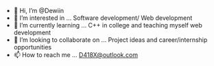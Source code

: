 - 👋 Hi, I’m @Dewiin
- 👀 I’m interested in ... Software development/ Web development
- 🌱 I’m currently learning ... C++ in college and teaching myself web development
- 💞️ I’m looking to collaborate on ... Project ideas and career/internship opportunities
- 📫 How to reach me ... D418X@outlook.com

<!--
Dewiin/Dewiin is a ✨ special ✨ repository because its `README.md` (this file) appears on your GitHub profile.
You can click the Preview link to take a look at your changes.
-->
